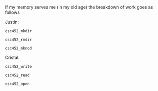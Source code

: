 If my memory serves me (in my old age) the breakdown
of work goes as follows

Justin:

    csc452_mkdir

    csc452_rmdir

    csc452_mknod


Cristal:

    csc452_write

    csc452_read

    csc452_open

